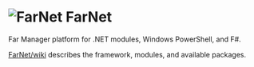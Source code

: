 
# ![FarNet](https://raw.githubusercontent.com/wiki/nightroman/FarNet/images/FarNetLogo.png) FarNet

Far Manager platform for .NET modules, Windows PowerShell, and F#.

[FarNet/wiki](https://github.com/nightroman/FarNet/wiki) describes
the framework, modules, and available packages.
